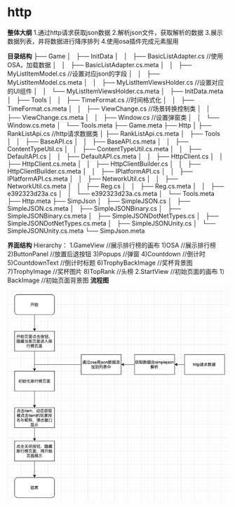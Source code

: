 # http

**整体大纲**
1.通过http请求获取json数据
2.解析json文件，获取解析的数据
3.展示数据列表，并将数据进行降序排列
4.使用osa插件完成元素服用

    
**目录结构**
├── Game
│   ├── InitData
│   │   ├── BasicListAdapter.cs //使用OSA，加载数据 
│   │   ├── BasicListAdapter.cs.meta
│   │   ├── MyListItemModel.cs //设置对应json的字段 
│   │   ├── MyListItemModel.cs.meta
│   │   ├── MyListItemViewsHolder.cs //设置对应的UI组件
│   │   └── MyListItemViewsHolder.cs.meta
│   ├── InitData.meta
│   ├── Tools
│   │   ├── TimeFormat.cs //时间格式化
│   │   ├── TimeFormat.cs.meta
│   │   ├── ViewChange.cs //场景转换控制类
│   │   ├── ViewChange.cs.meta
│   │   ├── Window.cs   //设置弹窗类
│   │   └── Window.cs.meta
│   └── Tools.meta
├── Game.meta
├── Http
│   ├── RankListApi.cs  //http请求数据类
│   ├── RankListApi.cs.meta
│   ├── Tools
│   │   ├── BaseAPI.cs
│   │   ├── BaseAPI.cs.meta
│   │   ├── ContentTypeUtil.cs
│   │   ├── ContentTypeUtil.cs.meta
│   │   ├── DefaultAPI.cs
│   │   ├── DefaultAPI.cs.meta
│   │   ├── HttpClient.cs
│   │   ├── HttpClient.cs.meta
│   │   ├── HttpClientBuilder.cs
│   │   ├── HttpClientBuilder.cs.meta
│   │   ├── IPlatformAPI.cs
│   │   ├── IPlatformAPI.cs.meta
│   │   ├── NetworkUtil.cs
│   │   ├── NetworkUtil.cs.meta
│   │   ├── Reg.cs
│   │   ├── Reg.cs.meta
│   │   ├── e392323d23a.cs
│   │   └── e392323d23a.cs.meta
│   └── Tools.meta
├── Http.meta
├── SimpJson
│   ├── SimpleJSON.cs
│   ├── SimpleJSON.cs.meta
│   ├── SimpleJSONBinary.cs
│   ├── SimpleJSONBinary.cs.meta
│   ├── SimpleJSONDotNetTypes.cs
│   ├── SimpleJSONDotNetTypes.cs.meta
│   ├── SimpleJSONUnity.cs
│   └── SimpleJSONUnity.cs.meta
└── SimpJson.meta
  
**界面结构**
 Hierarchy：
    1.GameView  //展示排行榜的画布
      1)OSA     //展示排行榜
      2)ButtonPanel  //放置后退按钮
      3)Popups   //弹窗
      4)Countdown  //倒计时
      5)CountdownText //倒计时标题
      6)TrophyBackImage //奖杯背景图
      7)TrophyImage  //奖杯图片
      8)TopRank  //头榜
    2.StartView //初始页面的画布
      1）BackImage //初始页面背景图
**流程图**

![image](https://github.com/89trillion-songzhiheng/http/blob/main/picture/Httppic.png)
